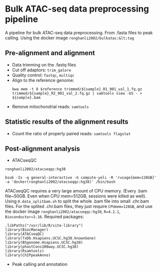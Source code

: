 # Bulk ATAC-seq data preprocessing pipeline
A pipeline for bulk ATAC-seq data preprocessing. From .fasta files to peak calling. Using the docker image `ronghanli2002/bulkatac:&lt;tag`

## Pre-alignment and alignment
- Data trimming on the .fastq files
- Cut off adaptors: `trim_galore`
- Quality control: `fastqc`, `multiqc`
- Align to the reference genome:
  ```{bash}
  bwa mem -t 8 $reference trimmed/${sample}_R1_001_val_1.fq.gz trimmed/${sample}_R2_001_val_2.fq.gz | samtools view -bS - > ${sample}.bam
  ```
- Remove mitochondrial reads: `samtools`

## Statistic results of the alignment results
- Count the ratio of properly paired reads: `samtools flagstat`
## Post-alignment analysis
- ATACseqQC
```{bash}
ronghanli2002/atacseqqc:hg38
```

```{bash}
bsub -Is -q general-interactive -G compute-yeli -R 'rusage[mem=128GB]' -a 'docker(ronghanli2002/atacseqqc:hg38)' /bin/bash    
```
  ATACseqQC requires a very large amount of CPU memory. (Every .bam file~50GB. Even when CPU mem=512GB, sessions were killed as well). Using `0.data_splitbam.sh` to split the whole .bam file into small .chr.bam files.
  For the splited .chr.bam files, they just require `CPUmem=128GB`, and use the docker image `ronghanli2002/atacseqqc:hg38`, `R=4.2.1`, `Bioconductor=3.16`.
  Required packages:
```{R}
.libPaths("/usr/lib/R/site-library")
library(BiocManager)
library(ATACseqQC)
library(TxDb.Hsapiens.UCSC.hg38.knownGene)
library(BSgenome.Hsapiens.UCSC.hg38)
library(phastCons100way.UCSC.hg38)
library(Rsamtools)
library(ChIPpeakAnno)
```
- Peak calling and annotation
